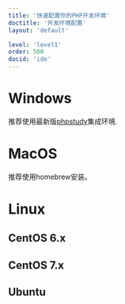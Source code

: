```yaml
---
title: '快速配置你的PHP开发环境'
doctitle: '开发环境配置'
layout: 'default'

level: 'level1'
order: 500
docid: 'ide'
---
```


# Windows

推荐使用最新版[phpstudy](http://www.phpstudy.net/a.php/211.html)集成环境.

# MacOS

推荐使用homebrew安装。


# Linux

## CentOS 6.x

## CentOS 7.x

## Ubuntu
